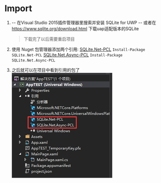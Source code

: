 # Import
1.
    -- 在Visual Studio 2015插件管理器里搜索并安装 SQLite for UWP
    --  或者在 https://www.sqlite.org/download.html 下载uap适配版本的SQLite

    > 下载完了以后需要重启项目
2. 使用 Nuget 包管理器添加两个引用:
   [SQLite.Net-PCL](https://www.nuget.org/packages/SQLite.Net-PCL/)
   `Install-Package SQLite.Net-PCL`
   [SQLite.Net.Async-PCL](https://www.nuget.org/packages/SQLite.Net.Async-PCL/)
   `Install-Package SQLite.Net.Async-PCL`
3. 之后就可以在项目中看到引用的包了
    ![uwp_sqlite_1](/assets/uwp_sqlite_1.jpg)
